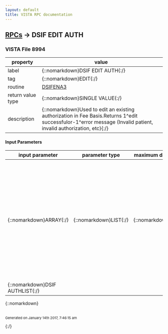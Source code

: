 ```yaml
---
layout: default
title: VISTA RPC documentation
---
```




## [RPCs](TableOfContent.md) &#8594; DSIF EDIT AUTH 



### VISTA File 8994 


 property | value 
--- | --- 
 label | {::nomarkdown}DSIF EDIT AUTH{:/}
 tag | {::nomarkdown}EDIT{:/}
 routine | [DSIFENA3](http://code.osehra.org/dox/Routine_DSIFENA3_source.html)
 return value type | {::nomarkdown}SINGLE VALUE{:/}
 description | {::nomarkdown}Used to edit an existing authorization in Fee Basis.Returns 1^edit successfulor-1^error message (Invalid patient, invalid authorization, etc){:/}

#### Input Parameters

| input parameter | parameter type | maximum data length | required | description | 
| --- | --- | --- | --- | --- | 
| {::nomarkdown}ARRAY{:/} | {::nomarkdown}LIST{:/} | {::nomarkdown}500{:/} | {::nomarkdown}true{:/} | {::nomarkdown}Pass in an array structred as follows for an authorization:  ; DATA INPUT = ARRAY  (need fee program added)(1)=Patient^DFN(2)=AuthIEN^IEN of Authorization [supplied for an Edit, null if we*re adding a new authorization](3)=FromDate^[Supplied in FM Date format](4)=ToDate^[Supplied in FM Date format](5)=Location^IEN [of file #4 (Primary Service area)] (6)=PurposeofVisit^IEN [of file #161.82](7)=CostRecovery^(1 or 0)(8)=Accident Related^(1 or 0)(9)=Clerk^IEN [of file 200](10)=TreatmentType^IEN (set of codes)(11)=TypeofCare^IEN (set of codes)(12)=DX^1^[value](13)=DX^2^[value](14)=DX^3^[value](15)=PatientType^IEN (set of codes, always 10 so far)(16)=Vendor^IEN (of file #161.2)(17)=Contract^IEN (of file #161.43)             ;dsif*3.2*2 dlf(18)=Consult #^IEN(19)=RefProv^IEN (referring provider, file 200)(20)=ICDDiag^[value] (Required if ICD-10)(50)=Remarks^1^first 80 chars of text(51...999999)=Remarks^n^next 80 chars of text(51...n)=Remarks^n^next 80 chars (ad nauseam) of text   {:/} | 
| {::nomarkdown}DSIF AUTHLIST{:/} |  |  |  |  | 

{::nomarkdown} <br/><br/><p style="font-size: 11px">Generated on January 14th 2017, 7:46:15 am</p>{:/}